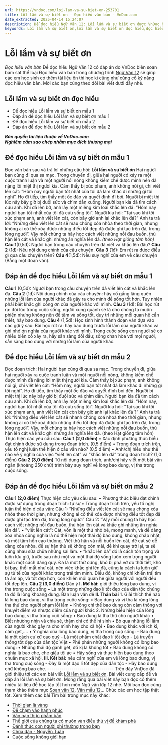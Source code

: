 ```yaml
---
url: https://vndoc.com/loi-lam-va-su-biet-on-253701
title: Lỗi lầm và sự biết ơn - Đọc hiểu văn bản - VnDoc.com
date_extracted: 2025-04-14 15:24:07
description: Đề đọc hiểu Ngữ Văn 12: Lỗi lầm và sự biết ơn được VnDoc biên soạn gửi tặng các em học sinh lớp 12 giúp các em có thêm đề luyện tập phần Đọc hiểu văn bản, chuẩn bị hành trang cho kì thi THPT Quốc gia được tốt nhất.
keywords: Lỗi lầm và sự biết ơn,lỗi lầm và sự biết ơn đọc hiểu,đọc hiểu văn bản,đề đọc hiểu ngữ văn 12 có đáp án,đề đọc hiểu văn bản,kỹ năng đọc hiểu văn bản,ngữ văn 12
---
```


# Lỗi lầm và sự biết ơn
 _Đọc hiểu văn bản_
Đề đọc hiểu Ngữ Văn 12 có đáp án do VnDoc biên soạn bám sát thể loại Đọc hiểu văn bản trong chương trình [Ngữ Văn 12](<https://vndoc.com/ngu-van-lop12>) sẽ giúp các em học sinh có thêm tài liệu ôn thi học kì cũng như củng cố kỹ năng đọc hiểu văn bản. Mời các bạn cùng theo dõi bài viết dưới đây nhé.
## Lỗi lầm và sự biết ơn đọc hiểu
  * Đề đọc hiểu Lỗi lầm và sự biết ơn mẫu 1
  * Đáp án đề đọc hiểu Lỗi lầm và sự biết ơn mẫu 1
  * Đề đọc hiểu Lỗi lầm và sự biết ơn mẫu 2
  * Đáp án đề đọc hiểu Lỗi lầm và sự biết ơn mẫu 2

 _**Bản quyền tài liệu thuộc về VnDoc.com**_  
 _**Nghiêm cấm sao chép nhằm mục đích thương mại**_
## Đề đọc hiểu Lỗi lầm và sự biết ơn mẫu 1
Đọc văn bản sau và trả lời những câu hỏi:
**Lỗi lầm và sự biết ơn**
Hai người bạn cùng đi qua sa mạc. Trong chuyến đi, giữa hai người có xảy ra một cuộc tranh luận và một người nổi nóng không kiềm chế được mình nên đã nặng lời miệt thị người kia. Cảm thấy bị xúc phạm, anh không nói gì, chỉ viết lên cát: “Hôm nay người bạn tốt nhất của tôi đã làm khác đi những gì tôi nghĩ”.
Họ đi tiếp, tìm thấy một ốc đảo và quyết định đi bơi. Người bị miệt thị lúc nãy bây giờ bị đuối sức và chìm dần xuống. Người bạn kia đã tìm cách cứu anh. Khi đã lên bờ, anh lấy một miếng kim loại khắc lên đá: “Hôm nay người bạn tốt nhất của tôi đã cứu sống tôi”.
Người kia hỏi: “Tại sao khi tôi xúc phạm anh, anh viết lên cát, còn bây giờ anh lại khắc lên đá?”
Anh ta trả lời: “Những điều viết lên cát sẽ mau chóng xóa nhòa theo thời gian, nhưng không ai có thể xóa được những điều tốt đẹp đã được ghi tạc trên đá, trong lòng người”.
Vậy mỗi chúng ta hãy học cách viết những nỗi đau buồn, thù hận lên cát và khắc ghi những ân nghĩa lên đá.
_\(theo Hạt giống tâm hồn\)_
**Câu 1**\(0,5đ\): Người bạn trong câu chuyện trên đã viết và khắc lên đâu?
**Câu 2** \(1đ\): Nêu nội dung chính của câu chuyện.
**Câu 3** \(1đ\): Em rút ra được điều gì qua câu chuyện trên?
**Câu 4**\(1,5đ\): Nêu suy nghĩ của em về câu chuyện \(Bằng một đoạn văn\).
## Đáp án đề đọc hiểu Lỗi lầm và sự biết ơn mẫu 1
**Câu 1** \(0,5đ\):
Người bạn trong câu chuyện trên đã viết lên cát và khắc lên đá.
**Câu 2** \(1đ\):
Nội dung chính của câu chuyện: hãy cố gắng lãng quên những lỗi lầm của người khác đã gây ra cho mình để sống tốt hơn. Tuy nhiên phải biết khắc ghi công ơn của người khác với mình.
**Câu 3** \(1đ\):
Bài học rút ra: đôi lúc trong cuộc sống, người xung quanh sẽ là cho chúng ta muộn phiền nhưng không nên để tâm và sống tốt, duy trì những mối quan hệ cần thiết, hãy bao dung.
**Câu 4** \(1,5đ\):
Học sinh hình thành đoạn văn dựa vào các gợi ý sau:
Bài học rút ra: hãy bao dung trước lỗi lầm của người khác và ghi nhớ ơn nghĩa của người khác với mình.
Trong cuộc sống con người sẽ có nhiều biến cố xảy ra, hãy sẵn sàng đối đầu; sống chan hòa với mọi người, sẵn sàng bao dung với những lỗi lầm của người khác.
## Đề đọc hiểu Lỗi lầm và sự biết ơn mẫu 2
Đọc đoạn trích:
Hai người bạn cùng đi qua sa mạc. Trong chuyến đi, giữa hai người xảy ra cuộc tranh luận và một người nổi nóng, không kiềm chế được mình đã nặng lời miệt thị người kia. Cảm thấy bị xúc phạm, anh không nói gì, chỉ viết lên cát: “Hôm nay, người bạn tốt nhất đã làm khác đi những gì tôi nghĩ”.
Họ đi tiếp, tìm thấy một ốc đảo và quyết định bơi đến. Người bị miệt thị lúc nãy bây giờ bị đuối sức và chìm dần. Người bạn kia đã tìm cách cứu anh. Khi đã lên bờ, anh lấy một miếng kim loại khắc lên đá: “Hôm nay, người bạn tốt nhất của tôi đã cứu sống tôi”.
Người kia hỏi: “Tại sao khi tôi xúc phạm anh, anh viết lên cát còn bây giờ anh lại khắc lên đá ?”
Anh ta trả lời: “Những điều viết lên cát sẽ nhanh chóng xoá nhoà theo thời gian, nhưng không ai có thể xoá được những điều tốt đẹp đã được ghi tạc trên đá, trong lòng người”.
Vậy, mỗi chúng ta hãy học cách viết những nỗi đau buồn, thù hận lên cát và khắc ghi những ân nghĩa lên đá.
\(theo Hạt giống tâm hồn\)
Thực hiện các yêu cầu sau:
**Câu 1 \(2,0 điểm\)**
• Xác định phương thức biểu đạt chính được sử dụng trong đoạn trích. \(0,5 điểm\)
• Trong đoạn trích trên, yếu tố nghị luận thể hiện ở câu văn nào? \(0,5 điểm\)
• Anh/chị hiểu như thế nào về ý nghĩa của việc “viết lên cát” và “khắc lên đá” trong đoạn trích? \(1,0 điểm\)
**Câu 2 \(3,0 điểm\)** Từ nội dung đoạn trích, anh/chị hãy viết một bài văn ngắn \(khoảng 250 chữ\) trình bày suy nghĩ về lòng bao dung, vị tha trong cuộc sống.
## Đáp án đề đọc hiểu Lỗi lầm và sự biết ơn mẫu 2
**Câu 1 \(2,0 điểm\)**
Thực hiện các yêu cầu sau:
• Phương thức biểu đạt chính được sử dụng trong đoạn trích: tự sự
• Trong đoạn trích trên, yếu tố nghị luận thể hiện ở câu văn:
Câu 1: “Những điều viết lên cát sẽ mau chóng xóa nhòa theo thời gian, nhưng không ai có thể xóa được những điều tốt đẹp đã được ghi tạc trên đá, trong lòng người”
Câu 2: “Vậy mỗi chúng ta hãy học cách viết những nỗi đau buồn, thù hận lên cát và khắc ghi những ân nghĩa lên đá”.
• "viết lên cát": Cát, vốn là một thứ nhỏ bé, mong manh, và dễ dàng xóa nhòa cũng nghĩa là nó thể hiện một thái độ bao dung, không chấp nhặt, và một tâm hồn cao thượng. Viết thù hận và nỗi buồn lên cát, để cát sẽ dễ dàng xóa nhòa, để sự hận thù sẽ không còn mãi, để khi quay trở lại, ta sẽ cùng nhau sửa chữa những sai lầm.
• “khắc lên đá” đó là cách tôn trọng và luôn lưu giữ, trước sau như một và một thái độ sống luôn xem trọng người khác một cách đáng quý. Đá là một thứ cứng, khó bị phá vỡ do thời tiết, khó bị bay, thổi mất như cát, nên việc khắc ghi lên đá, cũng là cách ta luôn giữ sự tử tế của người khác trong trái tim mình. Điều đó, không chỉ khiến trái tim ta ấm áp, và tốt đẹp hơn, còn khiến mối quan hệ giữa người với người đều tốt đẹp lên.
**Câu 2 \(3,0 điểm\)**
Dàn ý
**I. Mở bài:** giới thiệu lòng bao dung, vị tha trong cuộc sống
• Là một trong những đạo lí tốt đẹp của dân tộc chúng ta đó là lòng khoang dung. Bàn luận vấn đề
**II. Thân bài**
1\. Giải thích thế nào là lòng bao dung, vị tha trong cuộc sống:
• Bao dung và vị tha là rộng lòng tha thứ cho người phạm lỗi lầm
• Không chỉ thế bao dung còn cảm thông với khuyết điểm và nhược điểm của người khác
2\. Những biểu hiện của lòng bao dung, vị tha trong cuộ sống:
• Bao dung là tha thứ cho người khác
• Biết nhường nhịn và chia sẻ, thậm chí có thể hi sinh
• Bỏ qua những lỗi lầm của người khác gây ra cho mình hay cho xã hội
• Bao dung khác với ích kỉ, căm gét,….
• Ý nghĩa của lòng bao dung, vị tha trong cuộ sống:
\- Bao dung là một cách cư xử cao quý
\- Là một phẩm chất đạo lí tốt đẹp
\- Là truyền thống tốt đẹp của dân tộc Việt
• Phê phán những người không có lòng bao dung:
• Những thái độ ganh gét, đố kị là không tốt
• Bao dung không có nghĩa là bao che, che giấu tội ác
• Hãy sống và thực hiện bao dung theo chuẩn mực xã hội.
**III. Kết bài:** nêu cảm nghĩ của em vê lòng bao dung, vị tha trong cuộ sống
\- Đây là một đạo lí tốt đẹp của dân tộc
\- Hãy bao dung chứ không bao che.
\---------------------------------
Trên đây VnDoc đã giới thiệu tới các em bài viết [Lỗi lầm và sự biết ơn](<https://vndoc.com/loi-lam-va-su-biet-on-253701>). Bài viết cung cấp đề và đáp án lỗi lầm và sự biết ơn. Mong rằng qua bài viết này bạn đọc có thêm nhiều tài liệu để học tập tốt hơn môn Ngữ văn lớp 12 nhé. Mời bạn đọc cùng tham khảo thêm mục [Soạn văn 12](<https://vndoc.com/soan-van-12-sieu-ngan>), [Văn mẫu 12](<https://vndoc.com/van-mau-12-chuyen-sau>)...
Chúc các em học tập thật tốt.
Xem thêm các bài Tìm bài trong mục này khác:
  * [Thời gian là vàng](</doc-hieu-thoi-gian-la-vang-248544>)
  * [Để chạm vào hạnh phúc](</de-cham-vao-hanh-phuc-251968>)
  * [Vấn nạn thực phẩm bẩn](</van-nan-thuc-pham-ban-257020>)
  * [Thế giới của chúng ta có muôn vàn điều thú vị để khám phá](</the-gioi-cua-chung-ta-co-muon-van-dieu-thu-vi-de-kham-pha-256705>)
  * [Đánh thức con người phi thường trong bạn](</danh-thuc-con-nguoi-phi-thuong-trong-ban-257083>)
  * [Chùa đàn - Nguyễn Tuân](</chua-dan-nguyen-tuan-261573>)
  * [Cuộc sống không giới hạn](</cuoc-song-khong-gioi-han-257655>)

